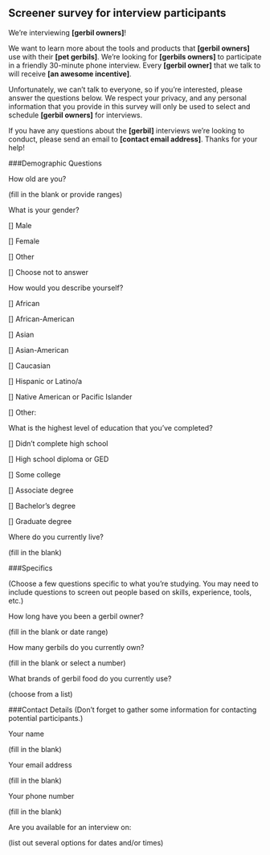 Screener survey for interview participants
------------------------------------------

We’re interviewing __[gerbil owners]__!

We want to learn more about the tools and products that __[gerbil owners]__ use with their __[pet gerbils]__.  We’re looking for __[gerbils owners]__ to participate in a friendly 30-minute phone interview.  Every __[gerbil owner]__ that we talk to will receive __[an awesome incentive]__.

Unfortunately, we can’t talk to everyone, so if you’re interested, please answer the questions below.  We respect your privacy, and any personal information that you provide in this survey will only be used to select and schedule __[gerbil owners]__ for interviews.

If you have any questions about the __[gerbil]__ interviews we’re looking to conduct, please send an email to __[contact email address]__. Thanks for your help!

###Demographic Questions


How old are you?

(fill in the blank or provide ranges)

What is your gender?

[] Male

[] Female

[] Other

[] Choose not to answer


How would you describe yourself?

[] African

[] African-American

[] Asian

[] Asian-American

[] Caucasian

[] Hispanic or Latino/a

[] Native American or Pacific Islander

[] Other:


What is the highest level of education that you’ve completed?

[] Didn’t complete high school

[] High school diploma or GED

[] Some college

[] Associate degree

[] Bachelor’s degree

[] Graduate degree


Where do you currently live?

(fill in the blank)

###Specifics

(Choose a few questions specific to what you’re studying.  You may need to include questions to screen out people based on skills, experience, tools, etc.)


How long have you been a gerbil owner?

(fill in the blank or date range)


How many gerbils do you currently own?

(fill in the blank or select a number)


What brands of gerbil food do you currently use?

(choose from a list)

###Contact Details
(Don’t forget to gather some information for contacting potential participants.)


Your name

(fill in the blank)


Your email address

(fill in the blank)


Your phone number

(fill in the blank)


Are you available for an interview on:

(list out several options for dates and/or times)
